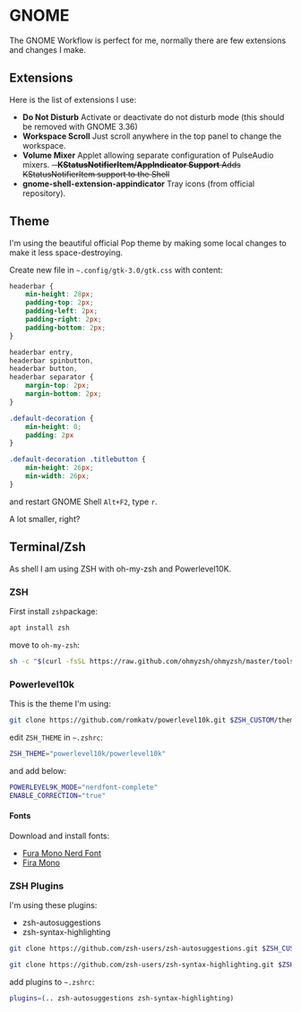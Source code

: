 # GNOME
The GNOME Workflow is perfect for me, normally there are few extensions and changes I make.

## Extensions
Here is the list of extensions I use:
- **Do Not Disturb** Activate or deactivate do not disturb mode (this should be removed with GNOME 3.36)
- **Workspace Scroll** Just scroll anywhere in the top panel to change the workspace.
- **Volume Mixer** Applet allowing separate configuration of PulseAudio mixers.
~~- **KStatusNotifierItem/AppIndicator Support** Adds KStatusNotifierItem support to the Shell~~
- **gnome-shell-extension-appindicator** Tray icons (from official repository).

## Theme
I'm using the beautiful official Pop theme by making some local changes to make it less space-destroying.

Create new file in `~.config/gtk-3.0/gtk.css` with content:

```css
headerbar {
    min-height: 28px;
    padding-top: 2px;
    padding-left: 2px;
    padding-right: 2px;
    padding-bottom: 2px;
}

headerbar entry,
headerbar spinbutton,
headerbar button,
headerbar separator {
    margin-top: 2px;
    margin-bottom: 2px;
}

.default-decoration {
    min-height: 0; 
    padding: 2px
}

.default-decoration .titlebutton {
    min-height: 26px;
    min-width: 26px;
}

```

and restart GNOME Shell `Alt+F2`, type `r`.

A lot smaller, right?

## Terminal/Zsh
As shell I am using ZSH with oh-my-zsh and Powerlevel10K.

### ZSH
First install `zsh`package:

```bash
apt install zsh
```

move to `oh-my-zsh`:

```bash
sh -c "$(curl -fsSL https://raw.github.com/ohmyzsh/ohmyzsh/master/tools/install.sh)"
```

### Powerlevel10k
This is the theme I'm using:

```bash
git clone https://github.com/romkatv/powerlevel10k.git $ZSH_CUSTOM/themes/powerlevel10k
```
edit `ZSH_THEME` in `~.zshrc`:

```bash
ZSH_THEME="powerlevel10k/powerlevel10k"
```

and add below:

```bash
POWERLEVEL9K_MODE="nerdfont-complete"
ENABLE_CORRECTION="true"
```

#### Fonts
Download and install fonts:
- [Fura Mono Nerd Font](https://github.com/ryanoasis/nerd-fonts/blob/master/patched-fonts/FiraMono/Regular/complete/Fura%20Mono%20Regular%20Nerd%20Font%20Complete.otf?raw=true)
- [Fira Mono](https://github.com/ryanoasis/nerd-fonts/blob/master/patched-fonts/FiraMono/Regular/complete/Fira%20Mono%20Regular%20Nerd%20Font%20Complete.otf?raw=true)

### ZSH Plugins
I'm using these plugins:
- zsh-autosuggestions
- zsh-syntax-highlighting

```bash
git clone https://github.com/zsh-users/zsh-autosuggestions.git $ZSH_CUSTOM/plugins/zsh-autosuggestions

git clone https://github.com/zsh-users/zsh-syntax-highlighting.git $ZSH_CUSTOM/plugins/zsh-syntax-highlighting
```

add plugins to `~.zshrc`:

```bash
plugins=(.. zsh-autosuggestions zsh-syntax-highlighting)
```